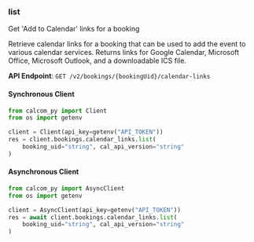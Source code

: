 
### list <a name="list"></a>
Get 'Add to Calendar' links for a booking

Retrieve calendar links for a booking that can be used to add the event to various calendar services. Returns links for Google Calendar, Microsoft Office, Microsoft Outlook, and a downloadable ICS file.

**API Endpoint**: `GET /v2/bookings/{bookingUid}/calendar-links`

#### Synchronous Client

```python
from calcom_py import Client
from os import getenv

client = Client(api_key=getenv("API_TOKEN"))
res = client.bookings.calendar_links.list(
    booking_uid="string", cal_api_version="string"
)
```

#### Asynchronous Client

```python
from calcom_py import AsyncClient
from os import getenv

client = AsyncClient(api_key=getenv("API_TOKEN"))
res = await client.bookings.calendar_links.list(
    booking_uid="string", cal_api_version="string"
)
```

